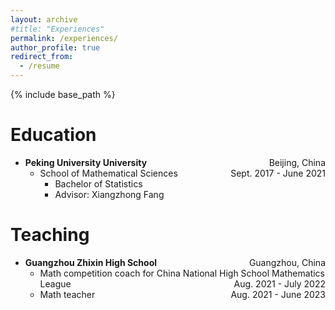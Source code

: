 ```yaml
---
layout: archive
#title: "Experiences"
permalink: /experiences/
author_profile: true
redirect_from:
  - /resume
---
```


{% include base_path %}

Education
======
* **Peking University University** <span style="float:right">Beijing, China</span>
  * School of Mathematical Sciences <span style="float:right">Sept. 2017 - June 2021</span>
    * Bachelor of Statistics
    * Advisor: Xiangzhong Fang

Teaching
======
* **Guangzhou Zhixin High School** <span style="float:right">Guangzhou, China</span>
  * Math competition coach for China National High School Mathematics League <span style="float:right">Aug. 2021 - July 2022</span>
  * Math teacher <span style="float:right">Aug. 2021 - June 2023</span>

